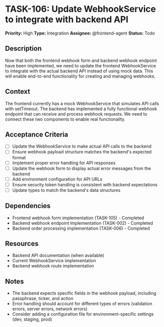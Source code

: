 # TASK-106: Update WebhookService to integrate with backend API

**Priority:** High
**Type:** Integration
**Assignee:** @frontend-agent
**Status:** Todo

## Description

Now that both the frontend webhook form and backend webhook endpoint have been implemented, we need to update the frontend WebhookService to integrate with the actual backend API instead of using mock data. This will enable end-to-end functionality for creating and managing webhooks.

## Context

The frontend currently has a mock WebhookService that simulates API calls with setTimeout. The backend has implemented a fully functional webhook endpoint that can receive and process webhook requests. We need to connect these two components to enable real functionality.

## Acceptance Criteria

- [ ] Update the WebhookService to make actual API calls to the backend
- [ ] Ensure webhook payload structure matches the backend's expected format
- [ ] Implement proper error handling for API responses
- [ ] Update the webhook form to display actual error messages from the backend
- [ ] Add environment configuration for API URLs
- [ ] Ensure security token handling is consistent with backend expectations
- [ ] Update types to match the backend's data structures

## Dependencies

- Frontend webhook form implementation (TASK-105) - Completed
- Backend webhook endpoint implementation (TASK-002) - Completed
- Backend order processing implementation (TASK-006) - Completed

## Resources

- Backend API documentation (when available)
- Current WebhookService implementation
- Backend webhook route implementation

## Notes

- The backend expects specific fields in the webhook payload, including passphrase, ticker, and action
- Error handling should account for different types of errors (validation errors, server errors, network errors)
- Consider adding a configuration file for environment-specific settings (dev, staging, prod)